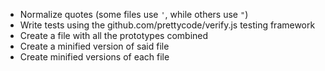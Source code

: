 * Normalize quotes (some files use `'`, while others use `"`)
* Write tests using the github.com/prettycode/verify.js testing framework
* Create a file with all the prototypes combined
* Create a minified version of said file
* Create minified versions of each file